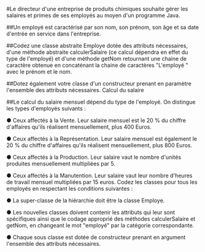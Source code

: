 #Le directeur d'une entreprise de produits chimiques souhaite gérer les salaires et primes de ses employés au
moyen d'un programme Java.

##Un employé est caractérisé par son nom, son prénom, son âge et sa date d'entrée en service dans l'entreprise.

##Codez une classe abstraite Employe dotée des attributs nécessaires, d'une méthode abstraite calculerSalaire (ce
calcul dépendra en effet du type de l'employé) et d'une méthode getNom retournant une chaine de caractère
obtenue en concaténant la chaine de caractères "L'employé " avec le prénom et le nom.

##Dotez également votre classe d'un constructeur prenant en paramètre l'ensemble des attributs nécessaires.
Calcul du salaire

##Le calcul du salaire mensuel dépend du type de l'employé. On distingue les types d'employés suivants :

● Ceux affectés à la Vente. Leur salaire mensuel est le 20 % du chiffre d'affaires qu'ils réalisent
mensuellement, plus 400 Euros.

● Ceux affectés à la Représentation. Leur salaire mensuel est également le 20 % du chiffre d'affaires
qu'ils réalisent mensuellement, plus 800 Euros.

● Ceux affectés à la Production. Leur salaire vaut le nombre d'unités produites mensuellement
multipliées par 5.

● Ceux affectés à la Manutention. Leur salaire vaut leur nombre d'heures de travail mensuel multipliées
par 15 euros.
Codez les classes pour tous les employés en respectant les conditions suivantes :

● La super-classe de la hiérarchie doit être la classe Employe.

● Les nouvelles classes doivent contenir les attributs qui leur sont spécifiques ainsi que le codage
approprié des méthodes calculerSalaire et getNom, en changeant le mot "employé" par la catégorie
correspondante.

● Chaque sous classe est dotée de constructeur prenant en argument l'ensemble des attributs
nécessaires.